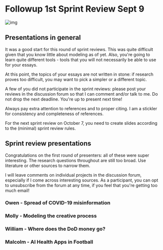 
# Followup 1st Sprint Review Sept 9

![img](../../img/rugby.gif)


## Presentations in general

It was a good start for this round of sprint reviews. This was
quite difficult given that you know little about modeling as of
yet. Also, you're going to learn quite different tools - tools
that you will not necessarily be able to use for your essays.

At this point, the topics of your essays are not written in stone:
if research proves too difficult, you may want to pick a simpler
or a different topic.

A few of you did not participate in the sprint reviews: please
post your reviews in the discussion forum so that I can comment
and/or talk to me. Do not drop the next deadline. You're up to
present next time!

Always pay extra attention to references and to proper citing. I
am a stickler for consistency and completeness of references. 

For the next sprint review on October 7, you need to create
slides according to the (minimal) sprint review rules.


## Sprint review presentations

Congratulations on the first round of presenters: all of these
were super interesting. The research questions throughout are
still too broad. Use literature or other sources to narrow them.

I will leave comments on individual projects in the discussion
forum, especially if I come across interesting sources. As a
participant, you can opt to unsubscribe from the forum at any
time, if you feel that you're getting too much email!


### Owen - Spread of COVID-19 misinformation


### Molly - Modeling the creative process


### William - Where does the DoD money go?


### Malcolm - AI Health Apps in Football

